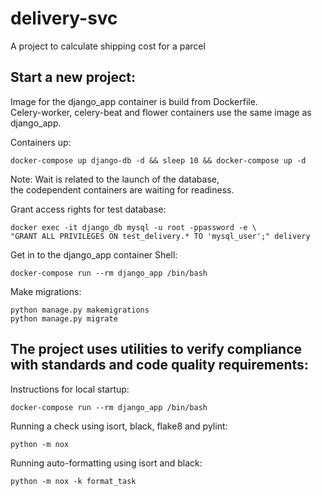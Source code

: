 # delivery-svc
A project to calculate shipping cost for a parcel

## Start a new project:

Image for the django_app container is build from Dockerfile.  
Celery-worker, celery-beat and flower containers use the same image as django_app.

Containers up:
```
docker-compose up django-db -d && sleep 10 && docker-compose up -d
```
Note: Wait is related to the launch of the database,  
the codependent containers are waiting for readiness.

Grant access rights for test database:
```
docker exec -it django_db mysql -u root -ppassword -e \
"GRANT ALL PRIVILEGES ON test_delivery.* TO 'mysql_user';" delivery
```

Get in to the django_app container Shell:
```
docker-compose run --rm django_app /bin/bash
```

Make migrations:
```
python manage.py makemigrations
python manage.py migrate
```


## The project uses utilities to verify compliance with standards  and code quality requirements:

Instructions for local startup:
```
docker-compose run --rm django_app /bin/bash
```

Running a check using isort, black, flake8 and pylint:
```
python -m nox
```

Running auto-formatting using isort and black:
```
python -m nox -k format_task
```
